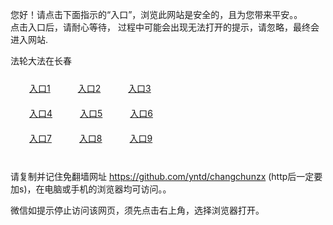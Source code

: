 您好！请点击下面指示的“入口”，浏览此网站是安全的，且为您带来平安。。 <br/>
点击入口后，请耐心等待， 过程中可能会出现无法打开的提示，请忽略，最终会进入网站. </br>

法轮大法在长春<br/>
<div style="padding:10px"><a style="margin:20px" target="_blank" href="https://dp1yst5ssrlj0.cloudfront.net/2Qpsp?yzirlk" id="ccLink1" rel="nofollow">入口1</a> <a target="_blank" style="margin:20px" href="https://d21697raaeqyz3.cloudfront.net/2Qpsp?rgdyvbyo" id="ccLink2" rel="nofollow">入口2</a> <a style="margin:20px" target="_blank" href="https://d2kk18etg6wv1d.cloudfront.net/2Qpsp?suuvxp" id="ccLink3" rel="nofollow">入口3</a></div>

<div style="padding:10px" ><a style="margin:20px" target="_blank" href="https://dp1yst5ssrlj0.cloudfront.net/2Qpsp?yzirlk" id="ccLink4" rel="nofollow">入口4</a> <a style="margin:20px" href="https://d21697raaeqyz3.cloudfront.net/2Qpsp?rgdyvbyo" target="_blank" id="ccLink5" rel="nofollow">入口5</a> <a style="margin:20px" href="https://d2kk18etg6wv1d.cloudfront.net/2Qpsp?suuvxp" target="_blank" id="ccLink6" rel="nofollow">入口6</a></div>

<div style="padding:10px"><a style="margin:20px" target="_blank" href="https://dp1yst5ssrlj0.cloudfront.net/2Qpsp?yzirlk" id="ccLink7" rel="nofollow">入口7</a> <a style="margin:20px" href="https://d21697raaeqyz3.cloudfront.net/2Qpsp?rgdyvbyo" target="_blank" id="ccLink8" rel="nofollow">入口8</a> <a style="margin:20px" target="_blank" href="https://d2kk18etg6wv1d.cloudfront.net/2Qpsp?suuvxp" id="ccLink9" rel="nofollow">入口9</a></div>

<br/>



请复制并记住免翻墙网址 https://github.com/yntd/changchunzx (http后一定要加s)，在电脑或手机的浏览器均可访问。。<br/>

微信如提示停止访问该网页，须先点击右上角，选择浏览器打开。

